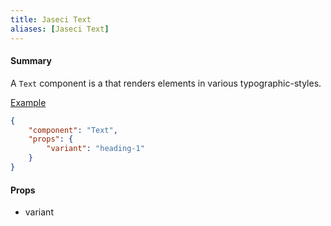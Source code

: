 ```yaml
---
title: Jaseci Text
aliases: [Jaseci Text]
---
```


#### Summary

A `Text` component is a that renders elements in various typographic-styles.

<u>Example</u>

```JSON
{
	"component": "Text",
	"props": {
		"variant": "heading-1"
	}
}
```

#### Props

- variant
